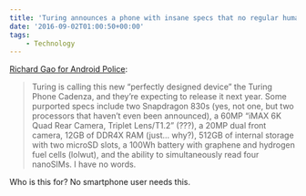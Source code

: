 ```yaml
---
title: 'Turing announces a phone with insane specs that no regular human needs'
date: '2016-09-02T01:00:50+00:00'
tags:
    - Technology
---
```


[Richard Gao for Android Police](https://www.androidpolice.com/2016/09/01/lolwut/):

> Turing is calling this new “perfectly designed device” the Turing Phone Cadenza, and they’re expecting to release it next year. Some purported specs include two Snapdragon 830s (yes, not one, but two processors that haven’t even been announced), a 60MP “iMAX 6K Quad Rear Camera, Triplet Lens/T1.2” (???), a 20MP dual front camera, 12GB of DDR4X RAM (just… why?), 512GB of internal storage with two microSD slots, a 100Wh battery with graphene and hydrogen fuel cells (lolwut), and the ability to simultaneously read four nanoSIMs. I have no words.

Who is this for? No smartphone user needs this.